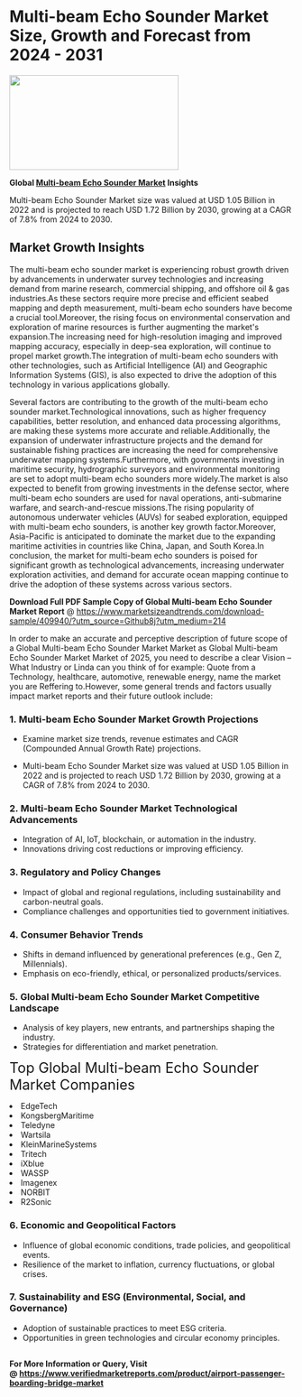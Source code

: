 <H1>Multi-beam Echo Sounder Market Size, Growth and Forecast from 2024 - 2031</H1><img class="aligncenter size-medium wp-image-584254" src="https://thirdeyenews.in/wp-content/uploads/2024/09/Global-Market-Research-300x168.jpeg" alt="" width="300" height="168" /><p><strong>Global&nbsp;<a href="https://www.marketsizeandtrends.com/download-sample/409940/?utm_source=Github8j?utm_medium=214">Multi-beam Echo Sounder Market</a> Insights</strong></p><p>Multi-beam Echo Sounder Market size was valued at USD 1.05 Billion in 2022 and is projected to reach USD 1.72 Billion by 2030, growing at a CAGR of 7.8% from 2024 to 2030.</p><p><h2>Market Growth Insights</h2> <p>The multi-beam echo sounder market is experiencing robust growth driven by advancements in underwater survey technologies and increasing demand from marine research, commercial shipping, and offshore oil & gas industries.As these sectors require more precise and efficient seabed mapping and depth measurement, multi-beam echo sounders have become a crucial tool.Moreover, the rising focus on environmental conservation and exploration of marine resources is further augmenting the market's expansion.The increasing need for high-resolution imaging and improved mapping accuracy, especially in deep-sea exploration, will continue to propel market growth.The integration of multi-beam echo sounders with other technologies, such as Artificial Intelligence (AI) and Geographic Information Systems (GIS), is also expected to drive the adoption of this technology in various applications globally.</p> <p>Several factors are contributing to the growth of the multi-beam echo sounder market.Technological innovations, such as higher frequency capabilities, better resolution, and enhanced data processing algorithms, are making these systems more accurate and reliable.Additionally, the expansion of underwater infrastructure projects and the demand for sustainable fishing practices are increasing the need for comprehensive underwater mapping systems.Furthermore, with governments investing in maritime security, hydrographic surveyors and environmental monitoring are set to adopt multi-beam echo sounders more widely.The market is also expected to benefit from growing investments in the defense sector, where multi-beam echo sounders are used for naval operations, anti-submarine warfare, and search-and-rescue missions.The rising popularity of autonomous underwater vehicles (AUVs) for seabed exploration, equipped with multi-beam echo sounders, is another key growth factor.Moreover, Asia-Pacific is anticipated to dominate the market due to the expanding maritime activities in countries like China, Japan, and South Korea.In conclusion, the market for multi-beam echo sounders is poised for significant growth as technological advancements, increasing underwater exploration activities, and demand for accurate ocean mapping continue to drive the adoption of these systems across various sectors.</p> <p><span class=""><strong>Download Full PDF Sample Copy of Global Multi-beam Echo Sounder Market Report</strong> @ <a href="https://www.marketsizeandtrends.com/download-sample/409940/?utm_source=Github8j?utm_medium=214" target="_blank">https://www.marketsizeandtrends.com/download-sample/409940/?utm_source=Github8j?utm_medium=214</a></span></p><p>In order to make an accurate and perceptive description of future scope of a Global&nbsp;Multi-beam Echo Sounder Market Market as Global&nbsp;Multi-beam Echo Sounder Market Market of 2025, you need to describe a clear Vision &ndash; What Industry or Linda can you think of for example: Quote from a Technology, healthcare, automotive, renewable energy, name the market you are Reffering to.However, some general trends and factors usually impact market reports and their future outlook include:</p><h3>1.&nbsp;<strong>Multi-beam Echo Sounder Market Growth Projections</strong></h3><ul><li>Examine market size trends, revenue estimates and CAGR (Compounded Annual Growth Rate) projections.</li><li><p>Multi-beam Echo Sounder Market size was valued at USD 1.05 Billion in 2022 and is projected to reach USD 1.72 Billion by 2030, growing at a CAGR of 7.8% from 2024 to 2030.</p></li></ul><h3>2.&nbsp;<strong>Multi-beam Echo Sounder Market Technological Advancements</strong></h3><ul><li>Integration of AI, IoT, blockchain, or automation in the industry.</li><li>Innovations driving cost reductions or improving efficiency.</li></ul><h3>3.&nbsp;<strong>Regulatory and Policy Changes</strong></h3><ul><li>Impact of global and regional regulations, including sustainability and carbon-neutral goals.</li><li>Compliance challenges and opportunities tied to government initiatives.</li></ul><h3>4.&nbsp;<strong>Consumer Behavior Trends</strong></h3><ul><li>Shifts in demand influenced by generational preferences (e.g., Gen Z, Millennials).</li><li>Emphasis on eco-friendly, ethical, or personalized products/services.</li></ul><h3>5.&nbsp;<strong>Global Multi-beam Echo Sounder Market Competitive Landscape</strong></h3><ul><li>Analysis of key players, new entrants, and partnerships shaping the industry.</li><li>Strategies for differentiation and market penetration.</li></ul><p data-pm-slice="1 1 []"><span style="color: inherit; font-family: inherit; font-size: 25px;">Top Global Multi-beam Echo Sounder Market Companies</span></p><div class="" data-test-id=""><p><li>EdgeTech</li><li> KongsbergMaritime</li><li> Teledyne</li><li> Wartsila</li><li> KleinMarineSystems</li><li> Tritech</li><li> iXblue</li><li> WASSP</li><li> Imagenex</li><li> NORBIT</li><li> R2Sonic</li></p></div><h3>6.&nbsp;<strong>Economic and Geopolitical Factors</strong></h3><ul><li>Influence of global economic conditions, trade policies, and geopolitical events.</li><li>Resilience of the market to inflation, currency fluctuations, or global crises.</li></ul><h3>7.&nbsp;<strong>Sustainability and ESG (Environmental, Social, and Governance)</strong></h3><ul><li>Adoption of sustainable practices to meet ESG criteria.</li><li>Opportunities in green technologies and circular economy principles.</li></ul><h2><strong style="font-size: 14px;">For More Information or Query, Visit @&nbsp;</strong><a style="background-color: #ffffff; font-size: 14px;" href="https://www.marketsizeandtrends.com/report/multi-beam-echo-sounder-market/" target="_blank">https://www.verifiedmarketreports.com/product/airport-passenger-boarding-bridge-market</a></h2>